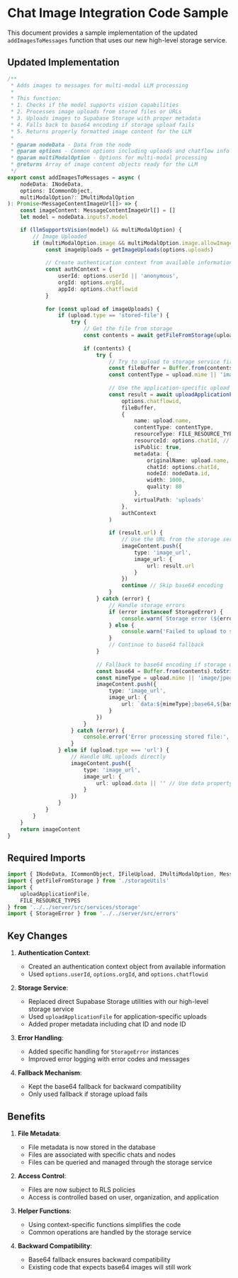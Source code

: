 # Chat Image Integration Code Sample

This document provides a sample implementation of the updated `addImagesToMessages` function that uses our new high-level storage service.

## Updated Implementation

```typescript
/**
 * Adds images to messages for multi-modal LLM processing
 * 
 * This function:
 * 1. Checks if the model supports vision capabilities
 * 2. Processes image uploads from stored files or URLs
 * 3. Uploads images to Supabase Storage with proper metadata
 * 4. Falls back to base64 encoding if storage upload fails
 * 5. Returns properly formatted image content for the LLM
 * 
 * @param nodeData - Data from the node
 * @param options - Common options including uploads and chatflow info
 * @param multiModalOption - Options for multi-modal processing
 * @returns Array of image content objects ready for the LLM
 */
export const addImagesToMessages = async (
    nodeData: INodeData,
    options: ICommonObject,
    multiModalOption?: IMultiModalOption
): Promise<MessageContentImageUrl[]> => {
    const imageContent: MessageContentImageUrl[] = []
    let model = nodeData.inputs?.model

    if (llmSupportsVision(model) && multiModalOption) {
        // Image Uploaded
        if (multiModalOption.image && multiModalOption.image.allowImageUploads && options?.uploads && options?.uploads.length > 0) {
            const imageUploads = getImageUploads(options.uploads)
            
            // Create authentication context from available information
            const authContext = {
                userId: options.userId || 'anonymous',
                orgId: options.orgId,
                appId: options.chatflowid
            }
            
            for (const upload of imageUploads) {
                if (upload.type == 'stored-file') {
                    try {
                        // Get the file from storage
                        const contents = await getFileFromStorage(upload.name, options.chatflowid, options.chatId)
                        
                        if (contents) {
                            try {
                                // Try to upload to storage service first
                                const fileBuffer = Buffer.from(contents)
                                const contentType = upload.mime || 'image/jpeg'
                                
                                // Use the application-specific upload function
                                const result = await uploadApplicationFile(
                                    options.chatflowid,
                                    fileBuffer,
                                    {
                                        name: upload.name,
                                        contentType: contentType,
                                        resourceType: FILE_RESOURCE_TYPES.IMAGE,
                                        resourceId: options.chatId, // Associate with chat ID
                                        isPublic: true,
                                        metadata: {
                                            originalName: upload.name,
                                            chatId: options.chatId,
                                            nodeId: nodeData.id,
                                            width: 1000,
                                            quality: 80
                                        },
                                        virtualPath: 'uploads'
                                    },
                                    authContext
                                )
                                
                                if (result.url) {
                                    // Use the URL from the storage service
                                    imageContent.push({
                                        type: 'image_url',
                                        image_url: {
                                            url: result.url
                                        }
                                    })
                                    continue // Skip base64 encoding
                                }
                            } catch (error) {
                                // Handle storage errors
                                if (error instanceof StorageError) {
                                    console.warn(`Storage error (${error.code}): ${error.message}`)
                                } else {
                                    console.warn('Failed to upload to storage, falling back to base64:', error)
                                }
                                // Continue to base64 fallback
                            }
                            
                            // Fallback to base64 encoding if storage upload fails
                            const base64 = Buffer.from(contents).toString('base64')
                            const mimeType = upload.mime || 'image/jpeg'
                            imageContent.push({
                                type: 'image_url',
                                image_url: {
                                    url: `data:${mimeType};base64,${base64}`
                                }
                            })
                        }
                    } catch (error) {
                        console.error('Error processing stored file:', error)
                    }
                } else if (upload.type === 'url') {
                    // Handle URL uploads directly
                    imageContent.push({
                        type: 'image_url',
                        image_url: {
                            url: upload.data || '' // Use data property instead of url
                        }
                    })
                }
            }
        }
    }
    return imageContent
}
```

## Required Imports

```typescript
import { INodeData, ICommonObject, IFileUpload, IMultiModalOption, MessageContentImageUrl } from './Interface'
import { getFileFromStorage } from './storageUtils'
import { 
    uploadApplicationFile, 
    FILE_RESOURCE_TYPES 
} from '../../server/src/services/storage'
import { StorageError } from '../../server/src/errors'
```

## Key Changes

1. **Authentication Context**:
   - Created an authentication context object from available information
   - Used `options.userId`, `options.orgId`, and `options.chatflowid`

2. **Storage Service**:
   - Replaced direct Supabase Storage utilities with our high-level storage service
   - Used `uploadApplicationFile` for application-specific uploads
   - Added proper metadata including chat ID and node ID

3. **Error Handling**:
   - Added specific handling for `StorageError` instances
   - Improved error logging with error codes and messages

4. **Fallback Mechanism**:
   - Kept the base64 fallback for backward compatibility
   - Only used fallback if storage upload fails

## Benefits

1. **File Metadata**:
   - File metadata is now stored in the database
   - Files are associated with specific chats and nodes
   - Files can be queried and managed through the storage service

2. **Access Control**:
   - Files are now subject to RLS policies
   - Access is controlled based on user, organization, and application

3. **Helper Functions**:
   - Using context-specific functions simplifies the code
   - Common operations are handled by the storage service

4. **Backward Compatibility**:
   - Base64 fallback ensures backward compatibility
   - Existing code that expects base64 images will still work 
